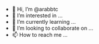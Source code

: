 - 👋 Hi, I’m @arabbtc
- 👀 I’m interested in ...
- 🌱 I’m currently learning ...
- 💞️ I’m looking to collaborate on ...
- 📫 How to reach me ...

<!---
arabbtc/arabbtc is a ✨ special ✨ repository because its `README.md` (this file) appears on your GitHub profile.
You can click the Preview link to take a look at your changes.
--->

